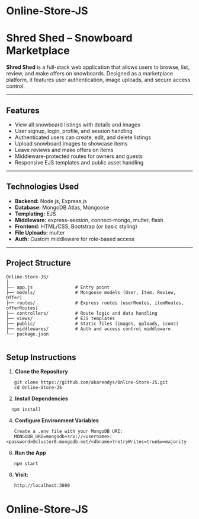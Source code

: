 # Online-Store-JS
# Shred Shed – Snowboard Marketplace

**Shred Shed** is a full-stack web application that allows users to browse, list, review, and make offers on snowboards. Designed as a marketplace platform, it features user authentication, image uploads, and secure access control.

---

## Features

-  View all snowboard listings with details and images
-  User signup, login, profile, and session handling
-  Authenticated users can create, edit, and delete listings
-  Upload snowboard images to showcase items
-  Leave reviews and make offers on items
-  Middleware-protected routes for owners and guests
-  Responsive EJS templates and public asset handling

---

## Technologies Used

- **Backend:** Node.js, Express.js
- **Database:** MongoDB Atlas, Mongoose
- **Templating:** EJS
- **Middleware:** express-session, connect-mongo, multer, flash
- **Frontend:** HTML/CSS, Bootstrap (or basic styling)
- **File Uploads:** multer
- **Auth:** Custom middleware for role-based access

---

## Project Structure

```
Online-Store-JS/
│
├── app.js                # Entry point
├── models/               # Mongoose models (User, Item, Review, Offer)
├── routes/               # Express routes (userRoutes, itemRoutes, offerRoutes)
├── controllers/          # Route logic and data handling
├── views/                # EJS templates
├── public/               # Static files (images, uploads, icons)
├── middlewares/          # Auth and access control middleware
└── package.json


```
## Setup Instructions

1. **Clone the Repository**

```
   git clone https://github.com/akarendys/Online-Store-JS.git
   cd Online-Store-JS
  ``` 
2. **Install Dependencies**
 ```
   npm install
   ```

4. **Configure Environment Variables**
```
   Create a .env file with your MongoDB URI:
   MONGODB_URI=mongodb+srv://<username>:<password>@cluster0.mongodb.net/<dbname>?retryWrites=true&w=majority
   ```

6. **Run the App**
```
   npm start
   ```

8. **Visit:**
```
   http://localhost:3000
   ```

# Online-Store-JS
